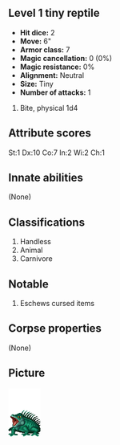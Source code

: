 ## Level 1 tiny reptile

- **Hit dice:** 2
- **Move:** 6"
- **Armor class:** 7
- **Magic cancellation:** 0 (0%)
- **Magic resistance:** 0%
- **Alignment:** Neutral
- **Size:** Tiny
- **Number of attacks:** 1
1. Bite, physical 1d4

## Attribute scores

St:1 Dx:10 Co:7 In:2 Wi:2 Ch:1

## Innate abilities

(None)

## Classifications

1. Handless
2. Animal
3. Carnivore

## Notable

1. Eschews cursed items

## Corpse properties

(None)

## Picture

![Iguana](https://github.com/hyvanmielenpelit/GnollHackTileSet/blob/main/Monsters/iguana/iguana.png?raw=true)
